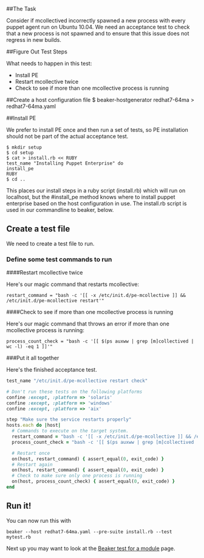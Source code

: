 ##The Task

Consider if mcollectived incorrectly spawned a new process with every puppet agent run on Ubuntu 10.04.  We need an acceptance test to check that a new process is not spawned and to ensure that this issue does not regress in new builds.

##Figure Out Test Steps

What needs to happen in this test:

* Install PE
* Restart mcollective twice
* Check to see if more than one mcollective process is running

##Create a host configuration file
    $ beaker-hostgenerator redhat7-64ma > redhat7-64ma.yaml

##Install PE

We prefer to install PE once and then run a set of tests, so PE installation should not be part of the actual acceptance test.

    $ mkdir setup
    $ cd setup
    $ cat > install.rb << RUBY
    test_name "Installing Puppet Enterprise" do
    install_pe
    RUBY
    $ cd ..

This places our install steps in a ruby script (install.rb) which will run on localhost, but the #install_pe method knows where to install puppet enterprise based on the host configuration in use.
The install.rb script is used in our commandline to beaker, below.

## Create a test file

We need to create a test file to run.

### Define some test commands to run
####Restart mcollective twice

Here's our magic command that restarts mcollective:

    restart_command = "bash -c '[[ -x /etc/init.d/pe-mcollective ]] && /etc/init.d/pe-mcollective restart'"

####Check to see if more than one mcollective process is running

Here's our magic command that throws an error if more than one mcollective process is running:

    process_count_check = "bash -c '[[ $(ps auxww | grep [m]collectived | wc -l) -eq 1 ]]'"

###Put it all together

Here's the finished acceptance test.

```ruby
test_name "/etc/init.d/pe-mcollective restart check"

# Don't run these tests on the following platforms
confine :except, :platform => 'solaris'
confine :except, :platform => 'windows'
confine :except, :platform => 'aix'

step "Make sure the service restarts properly"
hosts.each do |host|
  # Commands to execute on the target system.
  restart_command = "bash -c '[[ -x /etc/init.d/pe-mcollective ]] && /etc/init.d/pe-mcollective restart'"
  process_count_check = "bash -c '[[ $(ps auxww | grep [m]collectived | wc -l) -eq 1 ]]'"

  # Restart once
  on(host, restart_command) { assert_equal(0, exit_code) }
  # Restart again
  on(host, restart_command) { assert_equal(0, exit_code) }
  # Check to make sure only one process is running
  on(host, process_count_check) { assert_equal(0, exit_code) }
end
```

## Run it!
You can now run this with

    beaker --host redhat7-64ma.yaml --pre-suite install.rb --test mytest.rb

Next up you may want to look at the [Beaker test for a module](../how_to/write_a_beaker_test_for_a_module.md) page.
